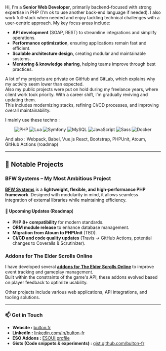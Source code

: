 Hi, I'm a **Senior Web Developer**, primarily backend-focused with strong expertise in PHP (I'm ok to use another back-end language if needed). I also work full-stack when needed and enjoy tackling technical challenges with a user-centric approach. My key focus areas include:  

- **API development** (SOAP, REST) to streamline integrations and simplify operations.  
- **Performance optimization**, ensuring applications remain fast and efficient.  
- **Scalable architecture design**, creating modular and maintainable systems.  
- **Mentoring & knowledge sharing**, helping teams improve through best practices.  

A lot of my projects are private on GitHub and GitLab, which explains why my activity seem lower than expected.  
Also my public projects were put on hold during my freelance years, where client work took priority. With a career shift, I’m gradually reviving and updating them.  
This includes modernizing stacks, refining CI/CD processes, and improving overall maintainability.  

I mainly use these techno :
<p align="center">
    <img src="https://img.shields.io/badge/PHP-777BB4?style=for-the-badge&logo=php&logoColor=white" alt="PHP" />
    <img src="https://img.shields.io/badge/Lua-2C2D72?style=for-the-badge&logo=lua&logoColor=white" alt="Lua" />
    <img src="https://img.shields.io/badge/Symfony-000000?style=for-the-badge&logo=symfony&logoColor=white" alt="Symfony" />
    <img src="https://img.shields.io/badge/MySQL-%234479A1.svg?style=for-the-badge&logo=mysql&logoColor=white" alt="MySQL" />
    <img src="https://img.shields.io/badge/JavaScript-F7DF1E?style=for-the-badge&logo=javascript&logoColor=black" alt="JavaScript" />
    <img src="https://img.shields.io/badge/Sass-CC6699?style=for-the-badge&logo=sass&logoColor=white" alt="Sass" />
    <img src="https://img.shields.io/badge/Docker-2496ED?style=for-the-badge&logo=docker&logoColor=white" alt="Docker" />
</p>

And also : Webpack, Babel, Vue.js React, Bootstrap, PHPUnit, Atoum, GitHub Actions (roadmap)

---

## 🚀 Notable Projects  

### **BFW Systems** – My Most Ambitious Project  
[**BFW Systems**](https://github.com/bfw-systems) is a **lightweight, flexible, and high-performance PHP framework**. Designed with modularity in mind, it allows seamless integration of external libraries while maintaining efficiency.  

#### 🔄 **Upcoming Updates (Roadmap)**  
- **PHP 8+ compatibility** for modern standards.  
- **ORM module release** to enhance database management.  
- **Migration from Atoum to PHPUnit** (TBD).  
- **CI/CD and code quality updates** (Travis → GitHub Actions, potential changes to Coveralls & Scrutinizer).  

### **Addons for The Elder Scrolls Online**  
I have developed several [**addons for The Elder Scrolls Online**](https://www.esoui.com/downloads/author-52437.html) to improve event tracking and gameplay management.  
Built within the constraints of the game's API, these addons evolved based on player feedback to optimize usability.  

Other projects include various web applications, API integrations, and tooling solutions.  

---

### 📫 Get in Touch  
- **Website :** [bulton.fr](https://www.bulton.fr)  
- **LinkedIn :** [linkedin.com/in/bulton-fr](https://www.linkedin.com/in/bulton-fr)  
- **ESO Addons :** [ESOUI profile](https://www.esoui.com/downloads/author-52437.html)  
- **Gists (Code snippets & experiments) :** [gist.github.com/bulton-fr](https://gist.github.com/bulton-fr)  
